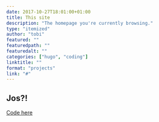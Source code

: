 ```yaml
---
date: 2017-10-27T18:01:00+01:00
title: This site
description: "The homepage you're currently browsing."
type: "itemized"
author: "tobi"
featured: ""
featuredpath: ""
featuredalt: ""
categories: ["hugo", "coding"]
linktitle: ""
format: "projects"
link: "#"
---
```


## Jos?!

<i class="fa fa-github"></i> [Code here](https://github.com/ahjadann/ahjadann.github.io)
